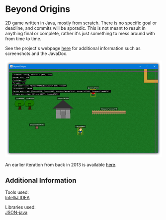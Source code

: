 # Beyond Origins

2D game written in Java, mostly from scratch. There is no specific goal or deadline, and commits will be sporadic. This is not meant to result in anything final or complete, rather it's just something to mess around with from time to time.

See the project's webpage <a href="https://egartley.net/projects/beyond-origins/?via=gh">here</a> for additional information such as screenshots and the JavaDoc.

<img src="https://raw.githubusercontent.com/egartley/media/master/screenshots/beyond-origins.png">

An earlier iteration from back in 2013 is available <a href="https://github.com/egartley/archive/tree/master/Java/Source/Beyond%20Origins/src/net/egartley/beyondorigins">here</a>.

<h2>Additional Information</h2>

Tools used:
<br><a href="https://www.jetbrains.com/idea/">IntelliJ IDEA</a>

Libraries used:
<br><a href="https://github.com/stleary/JSON-java/">JSON-java</a>
